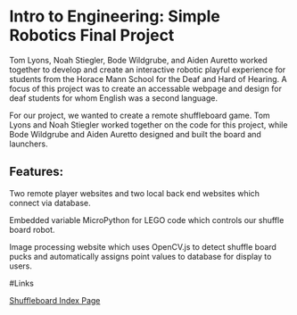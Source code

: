# Intro to Engineering: Simple Robotics Final Project

Tom Lyons, Noah Stiegler, Bode Wildgrube, and Aiden Auretto worked together to develop and create an interactive robotic playful experience for students from the 
Horace Mann School for the Deaf and Hard of Hearing. A focus of this project was to create an accessable webpage and design for deaf students for whom English was a second language.

For our project, we wanted to create a remote shuffleboard game. Tom Lyons and Noah Stiegler worked together on the code for this project, while Bode Wildgrube and Aiden Auretto designed and built the board and launchers. 

## Features:

Two remote player websites and two local back end websites which connect via database.

Embedded variable MicroPython for LEGO code which controls our shuffle board robot.

Image processing website which uses OpenCV.js to detect shuffle board pucks and automatically assigns point values to database for display to users.

#Links

[Shuffleboard Index Page](https://wildlyons99.github.io/en1_accessible-design/) 
